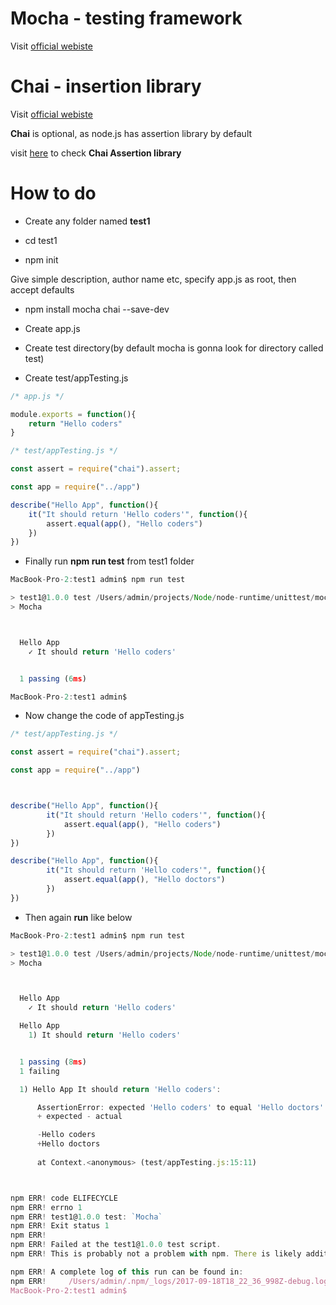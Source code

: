 # Mocha - testing framework

Visit [official webiste](https://mochajs.org/)

# Chai - insertion library

Visit [official webiste](http://chaijs.com/)

**Chai** is optional, as node.js has assertion library by default

visit [here](http://chaijs.com/api/assert/) to check **Chai Assertion library**

# How to do

*	Create any folder named **test1**

*	cd test1

*	npm init 

Give simple description, author name etc, specify app.js as root, then accept defaults

*	npm install mocha chai --save-dev

*	Create app.js

*	Create test directory(by default mocha is gonna look for directory called test)

*	Create test/appTesting.js

```javascript
/* app.js */

module.exports = function(){
	return "Hello coders"
}
```


```javascript
/* test/appTesting.js */

const assert = require("chai").assert;

const app = require("../app")

describe("Hello App", function(){
	it("It should return 'Hello coders'", function(){
		assert.equal(app(), "Hello coders")
	})
})
```


*	Finally run **npm run test** from test1 folder

```typescript
MacBook-Pro-2:test1 admin$ npm run test

> test1@1.0.0 test /Users/admin/projects/Node/node-runtime/unittest/mocha/test1
> Mocha



  Hello App
    ✓ It should return 'Hello coders'


  1 passing (6ms)

MacBook-Pro-2:test1 admin$ 
```

*	Now change the code of appTesting.js

```typescript
/* test/appTesting.js */

const assert = require("chai").assert;

const app = require("../app")



describe("Hello App", function(){
		it("It should return 'Hello coders'", function(){
			assert.equal(app(), "Hello coders")
		})
})

describe("Hello App", function(){
		it("It should return 'Hello coders'", function(){
			assert.equal(app(), "Hello doctors")
		})
})
```

*	Then again **run** like below

```typescript
MacBook-Pro-2:test1 admin$ npm run test

> test1@1.0.0 test /Users/admin/projects/Node/node-runtime/unittest/mocha/test1
> Mocha



  Hello App
    ✓ It should return 'Hello coders'

  Hello App
    1) It should return 'Hello coders'


  1 passing (8ms)
  1 failing

  1) Hello App It should return 'Hello coders':

      AssertionError: expected 'Hello coders' to equal 'Hello doctors'
      + expected - actual

      -Hello coders
      +Hello doctors
      
      at Context.<anonymous> (test/appTesting.js:15:11)



npm ERR! code ELIFECYCLE
npm ERR! errno 1
npm ERR! test1@1.0.0 test: `Mocha`
npm ERR! Exit status 1
npm ERR! 
npm ERR! Failed at the test1@1.0.0 test script.
npm ERR! This is probably not a problem with npm. There is likely additional logging output above.

npm ERR! A complete log of this run can be found in:
npm ERR!     /Users/admin/.npm/_logs/2017-09-18T18_22_36_998Z-debug.log
MacBook-Pro-2:test1 admin$  
```